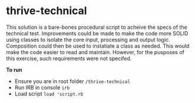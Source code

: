 # thrive-technical

This solution is a bare-bones procedural script to acheive the specs of the technical test. Improvements could be made to make the code more SOLID using classes to isolate the core input, processing and output logic. Composition could then be used to instatiate a class as needed. This would make the code easier to read and maintain. However, for the pusposes of this exercise, such requirements were not specifed.

**To run**
- Ensure you are in root folder `/thrive-technical`
- Run IRB in console `irb`
- Load script `load 'script.rb`
